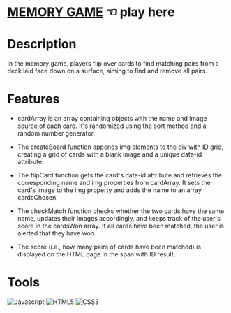 # [MEMORY GAME](https://guavalines.github.io/Memory_Game/) ☜ play here

# Description
In the memory game, players flip over cards to find matching pairs from a deck laid face down on a surface, aiming to find and remove all pairs.

# Features
- cardArray is an array containing objects with the name and image source of each card. It's randomized using the sort method and a random number generator.

- The createBoard function appends img elements to the div with ID grid, creating a grid of cards with a blank image and a unique data-id attribute.

- The flipCard function gets the card's data-id attribute and retrieves the corresponding name and img properties from cardArray. It sets the card's image to the img property and adds the name to an array cardsChosen.

- The checkMatch function checks whether the two cards have the same name, updates their images accordingly, and keeps track of the user's score in the cardsWon array. If all cards have been matched, the user is alerted that they have won.

- The score (i.e., how many pairs of cards have been matched) is displayed on the HTML page in the span with ID result.

# Tools

![Javascript](https://img.shields.io/badge/JavaScript-323330?style=for-the-badge&logo=javascript&logoColor=F7DF1E)
![HTML5](https://img.shields.io/badge/HTML5-E34F26?style=for-the-badge&logo=html5&logoColor=white)
![CSS3](https://img.shields.io/badge/CSS3-1572B6?style=for-the-badge&logo=css3&logoColor=white)
